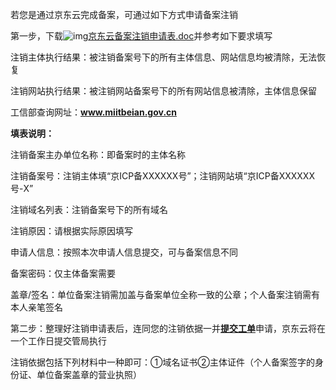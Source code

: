 若您是通过京东云完成备案，可通过如下方式申请备案注销

第一步，下载![img](http://cms.jcloud.com/ueditor/dialogs/attachment/fileTypeImages/icon_doc.gif)[京东云备案注销申请表.doc](https://img1.jcloudcs.com/cms/628e41dc-0181-4ee4-9548-6330383a1a1120180416144125.doc)并参考如下要求填写

注销主体执行结果：被注销备案号下的所有主体信息、网站信息均被清除，无法恢复

注销网站执行结果：被注销网站备案号下的所有网站信息被清除，主体信息保留

工信部查询网址：**www.miitbeian.gov.cn**

**填表说明：**

注销备案主办单位名称：即备案时的主体名称

注销备案号：注销主体填“京ICP备XXXXXX号”；注销网站填“京ICP备XXXXXX号-X”

注销域名列表：注销备案号下的所有域名

注销原因：请根据实际原因填写

申请人信息：按照本次申请人信息提交，可与备案信息不同

备案密码：仅主体备案需要

盖章/签名：单位备案注销需加盖与备案单位全称一致的公章；个人备案注销需有本人亲笔签名

第二步：整理好注销申请表后，连同您的注销依据一并[**提交工单**](https://uc.jcloud.com/login?returnUrl=https%3A%2F%2Fuc.jcloud.com%2Fmyorder%2Fsubmit)申请，京东云将在一个工作日提交管局执行

注销依据包括下列材料中一种即可：①域名证书②主体证件（个人备案签字的身份证、单位备案盖章的营业执照）